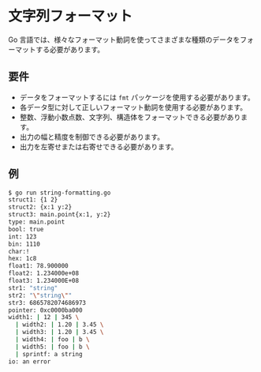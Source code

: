 # 文字列フォーマット

Go 言語では、様々なフォーマット動詞を使ってさまざまな種類のデータをフォーマットする必要があります。

## 要件

- データをフォーマットするには `fmt` パッケージを使用する必要があります。
- 各データ型に対して正しいフォーマット動詞を使用する必要があります。
- 整数、浮動小数点数、文字列、構造体をフォーマットできる必要があります。
- 出力の幅と精度を制御できる必要があります。
- 出力を左寄せまたは右寄せできる必要があります。

## 例

```sh
$ go run string-formatting.go
struct1: {1 2}
struct2: {x:1 y:2}
struct3: main.point{x:1, y:2}
type: main.point
bool: true
int: 123
bin: 1110
char:!
hex: 1c8
float1: 78.900000
float2: 1.234000e+08
float3: 1.234000E+08
str1: "string"
str2: "\"string\""
str3: 6865782074686973
pointer: 0xc0000ba000
width1: | 12 | 345 \
  | width2: | 1.20 | 3.45 \
  | width3: | 1.20 | 3.45 \
  | width4: | foo | b \
  | width5: | foo | b \
  | sprintf: a string
io: an error
```
